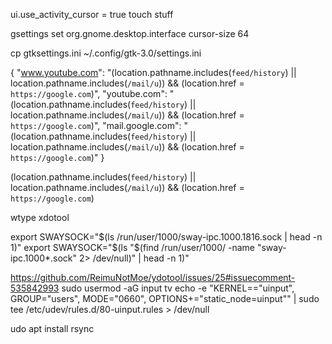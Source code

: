 ui.use_activity_cursor = true
touch stuff

gsettings set org.gnome.desktop.interface cursor-size 64

cp gtksettings.ini ~/.config/gtk-3.0/settings.ini

{
  "www.youtube.com": "(location.pathname.includes(`feed/history`) || location.pathname.includes(`/mail/u`)) && (location.href = `https://google.com`)",
  "youtube.com": "(location.pathname.includes(`feed/history`) || location.pathname.includes(`/mail/u`)) && (location.href = `https://google.com`)",
  "mail.google.com": "(location.pathname.includes(`feed/history`) || location.pathname.includes(`/mail/u`)) && (location.href = `https://google.com`)"
}

(location.pathname.includes(`feed/history`) || location.pathname.includes(`/mail/u`)) && (location.href = `https://google.com`)

wtype
xdotool

export SWAYSOCK="$(ls /run/user/1000/sway-ipc.1000.1816.sock | head -n 1)"
export SWAYSOCK="$(ls "$(find /run/user/1000/ -name "sway-ipc.1000*.sock" 2> /dev/null)" | head -n 1)"


https://github.com/ReimuNotMoe/ydotool/issues/25#issuecomment-535842993
sudo usermod -aG input tv
echo -e "KERNEL==\"uinput\", GROUP=\"users\", MODE=\"0660\", OPTIONS+=\"static_node=uinput\"" | sudo tee /etc/udev/rules.d/80-uinput.rules > /dev/null



udo apt install rsync